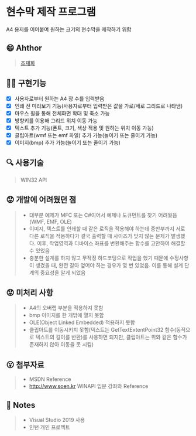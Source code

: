 # 현수막 제작 프로그램
A4 용지를 이어붙여 원하는 크기의 현수막을 제작하기 위함
  
## :smile: Ahthor
> [조재희](https://github.com/cbw1030)

## :man_juggling: 구현기능
- [x] 사용자로부터 원하는 A4 장 수를 입력받음
- [x] 인쇄 전 미리보기 기능(사용자로부터 입력받은 값을 가로/세로 그리드로 나타냄)
- [x] 마우스 휠을 통해 전체화면 확대 및 축소 가능
- [x] 방향키를 이용해 그리드 위치 이동 가능
- [x] 텍스트 추가 기능(폰트, 크기, 색상 적용 및 원하는 위치 이동 가능)
- [x] 클립아트(wmf 또는 emf 파일) 추가 가능(늘이기 또는 줄이기 가능)
- [x] 이미지(bmp) 추가 가능(늘이기 또는 줄이기 가능)

## :mag: 사용기술
> WIN32 API 

## :worried: 개발에 어려웠던 점
> - 대부분 예제가 MFC 또는 C#이어서 예제나 도큐먼트를 찾기 어려웠음(WMF, EMF, OLE)
> - 이미지, 텍스트를 인쇄할 때 같은 로직을 적용해야 하는데 중반부까지 서로 다른 로직을 적용하다가 결국 출력할 때 사이즈가 맞지 않는 문제가 발생했다. 이후, 작업영역과 디바이스 좌표를 변환해주는 함수를 고안하여 해결할 수 있었음
> - 충분한 설계를 하지 않고 무작정 하드코딩으로 작업을 했기 때문에 수정사항이 생겼을 때, 완전 갈아 엎어야 하는 경우가 몇 번 있었음. 이를 통해 설계 단계의 중요성을 알게 되었음

## :worried: 미처리 사항
>- A4의 오버랩 부분을 적용하지 못함
>- bmp 이미지를 한 개밖에 열지 못함
>- OLE(Object Linked Embedded) 적용하지 못함
>- 클립아트를 이동시키지 못함(텍스트는 GetTextExtentPoint32 함수(동적으로 텍스트의 길이를 반환)를 사용하면 되지만, 클립아트는 위와 같은 함수가 존재하지 않아 이동을 못 시킴)

## :open_mouth: 첨부자료
>- MSDN Reference
>- http://www.soen.kr WINAPI 입문 강좌와 Reference 

## :page_facing_up: Notes
> - Visual Studio 2019 사용
> - 인턴 개인 프로젝트
